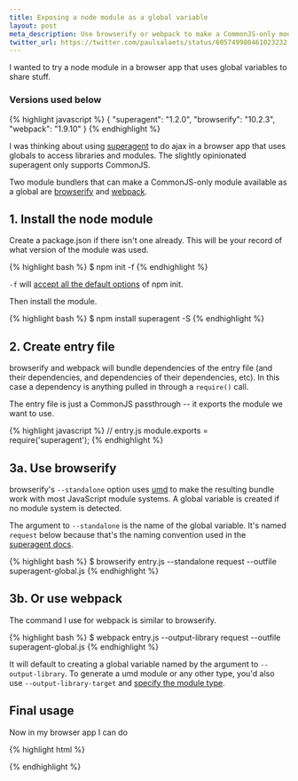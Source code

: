 ```yaml
---
title: Exposing a node module as a global variable
layout: post
meta_description: Use browserify or webpack to make a CommonJS-only module available as a global variable
twitter_url: https://twitter.com/paulsalaets/status/605749980461023232
---
```


I wanted to try a node module in a browser app that uses global variables to share stuff.

### Versions used below

{% highlight javascript %}
{
  "superagent": "1.2.0",
  "browserify": "10.2.3",
  "webpack": "1.9.10"
}
{% endhighlight %}

I was thinking about using [superagent](https://github.com/visionmedia/superagent) to do ajax in a browser app that uses globals to access libraries and modules. The slightly opinionated superagent only supports CommonJS.

Two module bundlers that can make a CommonJS-only module available as a global are [browserify](https://github.com/substack/node-browserify) and [webpack](https://github.com/webpack/webpack).

## 1. Install the node module

Create a package.json if there isn't one already. This will be your record of what version of the module was used.

{% highlight bash %}
$ npm init -f
{% endhighlight %}

`-f` will [accept all the default options](/posts/quickly-accepting-defaults-of-npm-init-and-bower-init/) of npm init.

Then install the module.

{% highlight bash %}
$ npm install superagent -S
{% endhighlight %}

## 2. Create entry file

browserify and webpack will bundle dependencies of the entry file (and their dependencies, and dependencies of their dependencies, etc). In this case a dependency is anything pulled in through a `require()` call.

The entry file is just a CommonJS passthrough -- it exports the module we want to use.

{% highlight javascript %}
// entry.js
module.exports = require('superagent');
{% endhighlight %}

## 3a. Use browserify

browserify's `--standalone` option uses [umd](https://github.com/ForbesLindesay/umd) to make the resulting bundle work with most JavaScript module systems. A global variable is created if no module system is detected.

The argument to `--standalone` is the name of the global variable. It's named `request` below because that's the naming convention used in the [superagent docs](http://visionmedia.github.io/superagent/).

{% highlight bash %}
$ browserify entry.js --standalone request --outfile superagent-global.js
{% endhighlight %}

## 3b. Or use webpack

The command I use for webpack is similar to browserify.

{% highlight bash %}
$ webpack entry.js --output-library request --outfile superagent-global.js
{% endhighlight %}

It will default to creating a global variable named by the argument to `--output-library`. To generate a umd module or any other type, you'd also use `--output-library-target` and [specify the module type](http://webpack.github.io/docs/configuration.html#output-librarytarget).

## Final usage

Now in my browser app I can do

{% highlight html %}
<script src="superagent-global.js"></script>
<script>
  request.get('/foo').end(function(error, response) {
    console.dir(response.body);
  });
</script>
{% endhighlight %}